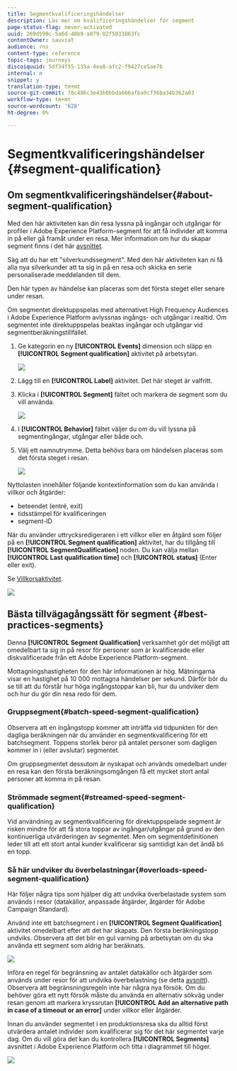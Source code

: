 ```yaml
---
title: Segmentkvalificeringshändelser
description: Läs mer om kvalificeringshändelser för segment
page-status-flag: never-activated
uuid: 269d590c-5a6d-40b9-a879-02f5033863fc
contentOwner: sauviat
audience: rns
content-type: reference
topic-tags: journeys
discoiquuid: 5df34f55-135a-4ea8-afc2-f9427ce5ae7b
internal: n
snippet: y
translation-type: tm+mt
source-git-commit: 78c486c3e43b0bbda666afba9cf36ba34b362a03
workflow-type: tm+mt
source-wordcount: '628'
ht-degree: 0%

---
```



# Segmentkvalificeringshändelser {#segment-qualification}

## Om segmentkvalificeringshändelser{#about-segment-qualification}

Med den här aktiviteten kan din resa lyssna på ingångar och utgångar för profiler i Adobe Experience Platform-segment för att få individer att komma in på eller gå framåt under en resa. Mer information om hur du skapar segment finns i det här [avsnittet](../segment/about-segments.md).

Säg att du har ett &quot;silverkundssegment&quot;. Med den här aktiviteten kan ni få alla nya silverkunder att ta sig in på en resa och skicka en serie personaliserade meddelanden till dem.

Den här typen av händelse kan placeras som det första steget eller senare under resan.

Om segmentet direktuppspelas med alternativet High Frequency Audiences i Adobe Experience Platform avlyssnas ingångs- och utgångar i realtid. Om segmentet inte direktuppspelas beaktas ingångar och utgångar vid segmentberäkningstillfället.

1. Ge kategorin en ny **[!UICONTROL Events]** dimension och släpp en **[!UICONTROL Segment qualification]** aktivitet på arbetsytan.

   ![](../assets/segment5.png)

1. Lägg till en **[!UICONTROL Label]** aktivitet. Det här steget är valfritt.

1. Klicka i **[!UICONTROL Segment]** fältet och markera de segment som du vill använda.

   ![](../assets/segment6.png)

1. I **[!UICONTROL Behavior]** fältet väljer du om du vill lyssna på segmentingångar, utgångar eller både och.

1. Välj ett namnutrymme. Detta behövs bara om händelsen placeras som det första steget i resan.

   ![](../assets/segment7.png)

Nyttolasten innehåller följande kontextinformation som du kan använda i villkor och åtgärder:

* beteendet (entré, exit)
* tidsstämpel för kvalificeringen
* segment-ID

När du använder uttrycksredigeraren i ett villkor eller en åtgärd som följer på en **[!UICONTROL Segment qualification]** aktivitet, har du tillgång till **[!UICONTROL SegmentQualification]** noden. Du kan välja mellan **[!UICONTROL Last qualification time]** och **[!UICONTROL status]** (Enter eller exit).

Se [Villkorsaktivitet](../building-journeys/condition-activity.md#about_condition).

![](../assets/segment8.png)

## Bästa tillvägagångssätt för segment {#best-practices-segments}

Denna **[!UICONTROL Segment Qualification]** verksamhet gör det möjligt att omedelbart ta sig in på resor för personer som är kvalificerade eller diskvalificerade från ett Adobe Experience Platform-segment.

Mottagningshastigheten för den här informationen är hög. Mätningarna visar en hastighet på 10 000 mottagna händelser per sekund. Därför bör du se till att du förstår hur höga ingångstoppar kan bli, hur du undviker dem och hur du gör din resa redo för dem.

### Gruppsegment{#batch-speed-segment-qualification}

Observera att en ingångstopp kommer att inträffa vid tidpunkten för den dagliga beräkningen när du använder en segmentkvalificering för ett batchsegment. Toppens storlek beror på antalet personer som dagligen kommer in i (eller avslutar) segmentet.

Om gruppsegmentet dessutom är nyskapat och används omedelbart under en resa kan den första beräkningsomgången få ett mycket stort antal personer att komma in på resan.

### Strömmade segment{#streamed-speed-segment-qualification}

Vid användning av segmentkvalificering för direktuppspelade segment är risken mindre för att få stora toppar av ingångar/utgångar på grund av den kontinuerliga utvärderingen av segmentet. Men om segmentdefinitionen leder till att ett stort antal kunder kvalificerar sig samtidigt kan det ändå bli en topp.

### Så här undviker du överbelastningar{#overloads-speed-segment-qualification}

Här följer några tips som hjälper dig att undvika överbelastade system som används i resor (datakällor, anpassade åtgärder, åtgärder för Adobe Campaign Standard).

Använd inte ett batchsegment i en **[!UICONTROL Segment Qualification]** aktivitet omedelbart efter att det har skapats. Den första beräkningstopp undviks. Observera att det blir en gul varning på arbetsytan om du ska använda ett segment som aldrig har beräknats.

![](../assets/segment-error.png)

Införa en regel för begränsning av antalet datakällor och åtgärder som används under resor för att undvika överbelastning (se detta [avsnitt](../api/capping.md)). Observera att begränsningsregeln inte har några nya försök. Om du behöver göra ett nytt försök måste du använda en alternativ sökväg under resan genom att markera kryssrutan **[!UICONTROL Add an alternative path in case of a timeout or an error]** under villkor eller åtgärder.

Innan du använder segmentet i en produktionsresa ska du alltid först utvärdera antalet individer som kvalificerar sig för det här segmentet varje dag. Om du vill göra det kan du kontrollera **[!UICONTROL Segments]** avsnittet i Adobe Experience Platform och titta i diagrammet till höger.

![](../assets/segment-overload.png)
